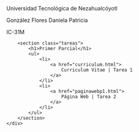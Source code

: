 <!DOCTYPE html>
<html lang="en">
<head>
    <meta charset="UTF-8">
    <meta name="viewport" content="width=device-width, initial-scale=1.0">
    <title>Home</title>
    <link rel="stylesheet" href="css/estiloshome.css">
</head>
<body>
    <div class="contenedor">
        <header>
            <img src="imgs/header 2048 x 600.svg" alt="">
        </header>
        <section class="utn">
            <p>Universidad Tecnológica de Nezahualcóyotl</p>
        </section>
        <main>
            <aside class="nombre">
                <p>González Flores Daniela Patricia</p>
            </aside>
            <aside class="grupo">
                <p>IC-31M</p>
            </aside>
        </main>
    
        <section class="tareas">
            <h1>Primer Parcial</h1>
            <ul>
                <li>
                    <a href="curriculum.html">
                        Curriculum Vitae | Tarea 1
                    </a>
                </li>
                <li>
                    <a href="paginawebp1.html">
                        Página Web | Tarea 2
                    </a>
                </li>
            </ul>
        </section>
    </div>
</body>
</html>
